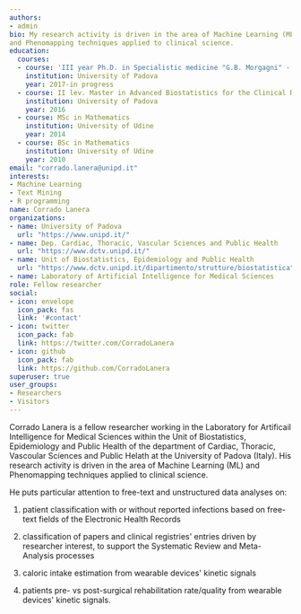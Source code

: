 ```yaml
---
authors:
- admin
bio: My research activity is driven in the area of Machine Learning (ML)
and Phenomapping techniques applied to clinical science.
education:
  courses:
  - course: 'III year Ph.D. in Specialistic medicine "G.B. Morgagni" - Biostatistics'
    institution: University of Padova
    year: 2017-in progress
  - course: II lev. Master in Advanced Biostatistics for the Clinical Research
    institution: University of Padova
    year: 2016
  - course: MSc in Mathematics
    institution: University of Udine
    year: 2014
  - course: BSc in Mathematics
    institution: University of Udine
    year: 2010
email: "corrado.lanera@unipd.it"
interests:
- Machine Learning
- Text Mining
- R programming
name: Corrado Lanera
organizations:
- name: University of Padova
  url: "https://www.unipd.it/"
- name: Dep. Cardiac, Thoracic, Vascular Sciences and Public Health
  url: "https://www.dctv.unipd.it/"
- name: Unit of Biostatistics, Epidemiology and Public Health
  url: "https://www.dctv.unipd.it/dipartimento/strutture/biostatistica"
- name: Laboratory of Artificial Intelligence for Medical Sciences
role: Fellow researcher
social:
- icon: envelope
  icon_pack: fas
  link: '#contact'
- icon: twitter
  icon_pack: fab
  link: https://twitter.com/CorradoLanera
- icon: github
  icon_pack: fab
  link: https://github.com/CorradoLanera
superuser: true
user_groups:
- Researchers
- Visitors
---
```


Corrado Lanera is a fellow researcher working in the Laboratory for
Artificail Intelligence for Medical Sciences within the Unit of
Biostatistics, Epidemiology and Public Health of the department of
Cardiac, Thoracic, Vascoular Sciences and Public Helath at
the University of Padova (Italy). His research activity is driven in the
area of Machine Learning (ML) and Phenomapping techniques applied to
clinical science.

He puts particular attention to free-text and unstructured data analyses
on:

  1) patient classification with or without reported infections based on
     free-text fields of the Electronic Health Records
    
  2) classification of papers and clinical registries' entries driven by
     researcher interest, to support the Systematic Review and
     Meta-Analysis processes
  
  3) caloric intake estimation from wearable devices' kinetic signals
     
  4) patients pre- vs post-surgical rehabilitation rate/quality from
     wearable devices' kinetic signals.

